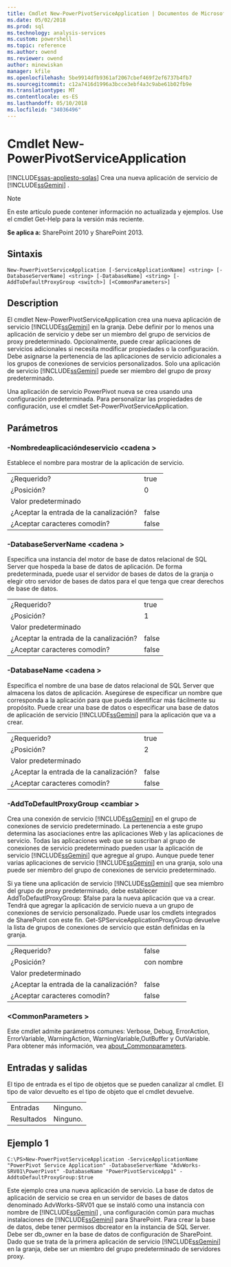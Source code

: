 ```yaml
---
title: Cmdlet New-PowerPivotServiceApplication | Documentos de Microsoft
ms.date: 05/02/2018
ms.prod: sql
ms.technology: analysis-services
ms.custom: powershell
ms.topic: reference
ms.author: owend
ms.reviewer: owend
author: minewiskan
manager: kfile
ms.openlocfilehash: 5be9914dfb9361af2067cbef469f2ef6737b4fb7
ms.sourcegitcommit: c12a7416d1996a3bcce3ebf4a3c9abe61b02fb9e
ms.translationtype: MT
ms.contentlocale: es-ES
ms.lasthandoff: 05/10/2018
ms.locfileid: "34036496"
---
```

# <a name="new-powerpivotserviceapplication-cmdlet"></a>Cmdlet New-PowerPivotServiceApplication
[!INCLUDE[ssas-appliesto-sqlas](../../includes/ssas-appliesto-sqlas.md)]
  Crea una nueva aplicación de servicio de [!INCLUDE[ssGemini](../../includes/ssgemini-md.md)] .  

>[!NOTE] 
>En este artículo puede contener información no actualizada y ejemplos. Use el cmdlet Get-Help para la versión más reciente.
  
 **Se aplica a:** SharePoint 2010 y SharePoint 2013.  
  
## <a name="syntax"></a>Sintaxis  
  
```  
New-PowerPivotServiceApplication [-ServiceApplicationName] <string> [-DatabaseServerName] <string> [-DatabaseName] <string> [-AddToDefaultProxyGroup <switch>] [<CommonParameters>]  
```  
  
## <a name="description"></a>Description  
 El cmdlet New-PowerPivotServiceApplication crea una nueva aplicación de servicio [!INCLUDE[ssGemini](../../includes/ssgemini-md.md)] en la granja. Debe definir por lo menos una aplicación de servicio y debe ser un miembro del grupo de servicios de proxy predeterminado. Opcionalmente, puede crear aplicaciones de servicios adicionales si necesita modificar propiedades o la configuración. Debe asignarse la pertenencia de las aplicaciones de servicio adicionales a los grupos de conexiones de servicios personalizados. Solo una aplicación de servicio [!INCLUDE[ssGemini](../../includes/ssgemini-md.md)] puede ser miembro del grupo de proxy predeterminado.  
  
 Una aplicación de servicio PowerPivot nueva se crea usando una configuración predeterminada. Para personalizar las propiedades de configuración, use el cmdlet Set-PowerPivotServiceApplication.  
  
## <a name="parameters"></a>Parámetros  
  
### <a name="-serviceapplicationname-string"></a>-Nombredeaplicacióndeservicio \<cadena >  
 Establece el nombre para mostrar de la aplicación de servicio.  
  
|||  
|-|-|  
|¿Requerido?|true|  
|¿Posición?|0|  
|Valor predeterminado||  
|¿Aceptar la entrada de la canalización?|false|  
|¿Aceptar caracteres comodín?|false|  
  
### <a name="-databaseservername-string"></a>-DatabaseServerName \<cadena >  
 Especifica una instancia del motor de base de datos relacional de SQL Server que hospeda la base de datos de aplicación. De forma predeterminada, puede usar el servidor de bases de datos de la granja o elegir otro servidor de bases de datos para el que tenga que crear derechos de base de datos.  
  
|||  
|-|-|  
|¿Requerido?|true|  
|¿Posición?|1|  
|Valor predeterminado||  
|¿Aceptar la entrada de la canalización?|false|  
|¿Aceptar caracteres comodín?|false|  
  
### <a name="-databasename-string"></a>-DatabaseName \<cadena >  
 Especifica el nombre de una base de datos relacional de SQL Server que almacena los datos de aplicación. Asegúrese de especificar un nombre que corresponda a la aplicación para que pueda identificar más fácilmente su propósito. Puede crear una base de datos o especificar una base de datos de aplicación de servicio [!INCLUDE[ssGemini](../../includes/ssgemini-md.md)] para la aplicación que va a crear.  
  
|||  
|-|-|  
|¿Requerido?|true|  
|¿Posición?|2|  
|Valor predeterminado||  
|¿Aceptar la entrada de la canalización?|false|  
|¿Aceptar caracteres comodín?|false|  
  
### <a name="-addtodefaultproxygroup-switch"></a>-AddToDefaultProxyGroup \<cambiar >  
 Crea una conexión de servicio [!INCLUDE[ssGemini](../../includes/ssgemini-md.md)] en el grupo de conexiones de servicio predeterminado. La pertenencia a este grupo determina las asociaciones entre las aplicaciones Web y las aplicaciones de servicio. Todas las aplicaciones web que se suscriban al grupo de conexiones de servicio predeterminado pueden usar la aplicación de servicio [!INCLUDE[ssGemini](../../includes/ssgemini-md.md)] que agregue al grupo. Aunque puede tener varias aplicaciones de servicio [!INCLUDE[ssGemini](../../includes/ssgemini-md.md)] en una granja, solo una puede ser miembro del grupo de conexiones de servicio predeterminado.  
  
 Si ya tiene una aplicación de servicio [!INCLUDE[ssGemini](../../includes/ssgemini-md.md)] que sea miembro del grupo de proxy predeterminado, debe establecer AddToDefautlProxyGroup: $false para la nueva aplicación que va a crear. Tendrá que agregar la aplicación de servicio nueva a un grupo de conexiones de servicio personalizado.  Puede usar los cmdlets integrados de SharePoint con este fin.  Get-SPServiceApplicationProxyGroup devuelve la lista de grupos de conexiones de servicio que están definidas en la granja.  
  
|||  
|-|-|  
|¿Requerido?|false|  
|¿Posición?|con nombre|  
|Valor predeterminado||  
|¿Aceptar la entrada de la canalización?|false|  
|¿Aceptar caracteres comodín?|false|  
  
### <a name="commonparameters"></a>\<CommonParameters >  
 Este cmdlet admite parámetros comunes: Verbose, Debug, ErrorAction, ErrorVariable, WarningAction, WarningVariable,OutBuffer y OutVariable. Para obtener más información, vea [about_Commonparameters](http://go.microsoft.com/fwlink/?linkID=227825).  
  
## <a name="inputs-and-outputs"></a>Entradas y salidas  
 El tipo de entrada es el tipo de objetos que se pueden canalizar al cmdlet. El tipo de valor devuelto es el tipo de objeto que el cmdlet devuelve.  
  
|||  
|-|-|  
|Entradas|Ninguno.|  
|Resultados|Ninguno.|  
  
## <a name="example-1"></a>Ejemplo 1  
  
```  
C:\PS>New-PowerPivotServiceApplication -ServiceApplicationName "PowerPivot Service Application" -DatabaseServerName "AdvWorks-SRV01\PowerPivot" -DatabaseName "PowerPivotServiceApp1" -AddtoDefaultProxyGroup:$true  
```  
  
 Este ejemplo crea una nueva aplicación de servicio. La base de datos de aplicación de servicio se crea en un servidor de bases de datos denominado AdvWorks-SRV01 que se instaló como una instancia con nombre de [!INCLUDE[ssGemini](../../includes/ssgemini-md.md)] , una configuración común para muchas instalaciones de [!INCLUDE[ssGemini](../../includes/ssgemini-md.md)] para SharePoint. Para crear la base de datos, debe tener permisos dbcreator en la instancia de SQL Server. Debe ser db_owner en la base de datos de configuración de SharePoint. Dado que se trata de la primera aplicación de servicio [!INCLUDE[ssGemini](../../includes/ssgemini-md.md)] en la granja, debe ser un miembro del grupo predeterminado de servidores proxy.  
  
  
